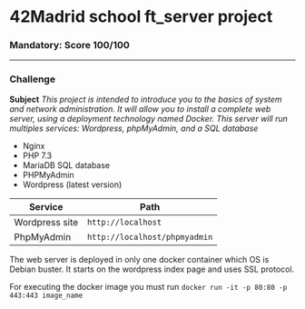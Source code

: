 # 42Madrid school ft_server project
### Mandatory: Score 100/100
***
### Challenge
**Subject** *This project is intended to introduce you to the basics of system and network administration. It will allow you to install a complete web server, using a deployment technology named Docker. This server will run multiples services: Wordpress, phpMyAdmin, and a SQL database*

- Nginx
- PHP 7.3
- MariaDB SQL database
- PHPMyAdmin
- Wordpress (latest version)

| Service        | Path                          |
| ---------------| ----------------------------- |
| Wordpress site | `http://localhost`            | 
| PhpMyAdmin     | `http://localhost/phpmyadmin` |

The web server is deployed in only one docker container which OS is Debian buster. It starts on the wordpress index page and uses SSL protocol. 

For executing the docker image you must run `docker run -it -p 80:80 -p 443:443 image_name`
